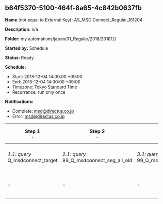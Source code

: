 ## b64f5370-5100-464f-8a65-4c842b0637fb

**Name** (not equal to External Key)**:** AS_MSD Connect_Regular_181204

**Description:** n/a

**Folder:** my automations/japan/01_Regular/2018/201812/

**Started by:** Schedule

**Status:** Ready

**Schedule:**

* Start: 2018-12-04 14:00:00 +09:00
* End: 2018-12-04 14:00:00 +09:00
* Timezone: Tokyo Standard Time
* Recurrance: run only once

**Notifications:**

* Complete: msd@directus.co.jp
* Error: msd@directus.co.jp

| Step 1<br>_<small>-</small>_ | Step 2<br>_<small>-</small>_ | Step 3<br>_<small>-</small>_ | Step 4<br>_<small>-</small>_ | Step 5<br>_<small>-</small>_ | Step 6<br>_<small>-</small>_ |
| --- | --- | --- | --- | --- | --- |
| _1.1: query_<br>Q_msdconnect_target | _2.1: query_<br>99_Q_msdconnect_seg_all_old | _3.1: query_<br>99_Q_msdconnect_seg_pharma_old | _4.1: query_<br>99_Q_msdconnect_seg_doctor_old | _5.1: wait_<br>04:00 午後 | _6.1: emailSend_<br>MA_MSD Connect_Regular_医師用_181204 |
| - | - | - | - | - | _6.2: emailSend_<br>MA_MSD Connect_Regular_薬剤師用_181204 |
